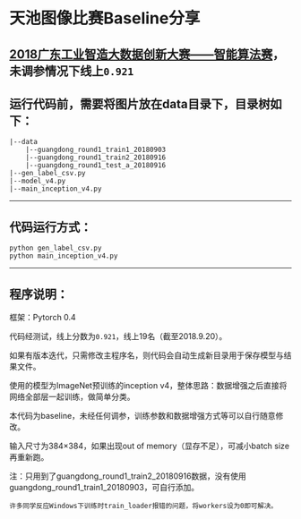 # 天池图像比赛Baseline分享
[2018广东工业智造大数据创新大赛——智能算法赛](https://tianchi.aliyun.com/competition/introduction.htm?spm=5176.11165320.5678.1.54114443WSKVPP&raceId=231682)，未调参情况下线上`0.921`
---
## 运行代码前，需要将图片放在data目录下，目录树如下：

	|--data
		|--guangdong_round1_train1_20180903
		|--guangdong_round1_train2_20180916
		|--guangdong_round1_test_a_20180916
	|--gen_label_csv.py
	|--model_v4.py
	|--main_inception_v4.py

---
## 代码运行方式：
	python gen_label_csv.py
	python main_inception_v4.py

---
## 程序说明：
框架：Pytorch 0.4

代码经测试，线上分数为`0.921`，线上19名（截至2018.9.20）。

如果有版本迭代，只需修改主程序名，则代码会自动生成新目录用于保存模型与结果文件。

使用的模型为ImageNet预训练的inception v4，整体思路：数据增强之后直接将网络全部层一起训练，做简单分类。

本代码为baseline，未经任何调参，训练参数和数据增强方式等可以自行随意修改。

输入尺寸为384×384，如果出现out of memory（显存不足），可减小batch size再重新跑。

注：只用到了guangdong_round1_train2_20180916数据，没有使用guangdong_round1_train1_20180903，可自行添加。

    许多同学反应Windows下训练时train_loader报错的问题，将workers设为0即可解决。
